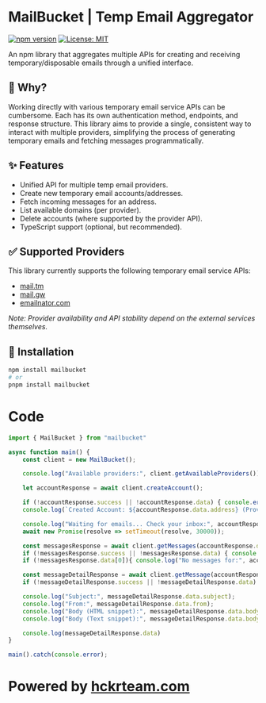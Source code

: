 # MailBucket | Temp Email Aggregator

[![npm version](https://badge.fury.io/js/mailbucket.svg)](https://badge.fury.io/js/mailbucket)
[![License: MIT](https://img.shields.io/badge/License-MIT-yellow.svg)](https://opensource.org/licenses/MIT)

An npm library that aggregates multiple APIs for creating and receiving temporary/disposable emails through a unified interface.

## 🤔 Why?

Working directly with various temporary email service APIs can be cumbersome. Each has its own authentication method, endpoints, and response structure. This library aims to provide a single, consistent way to interact with multiple providers, simplifying the process of generating temporary emails and fetching messages programmatically.

## ✨ Features

*   Unified API for multiple temp email providers.
*   Create new temporary email accounts/addresses.
*   Fetch incoming messages for an address.
*   List available domains (per provider).
*   Delete accounts (where supported by the provider API).
*   TypeScript support (optional, but recommended).

## ✅ Supported Providers

This library currently supports the following temporary email service APIs:

*   [mail.tm](https://mail.tm)
*   [mail.gw](https://mail.gw)
*   [emailnator.com](https://emailnator.com)

*Note: Provider availability and API stability depend on the external services themselves.*

## 💾 Installation

```bash
npm install mailbucket
# or
pnpm install mailbucket
```

# Code
```typescript
import { MailBucket } from "mailbucket"

async function main() {
    const client = new MailBucket();

    console.log("Available providers:", client.getAvailableProviders()); // Or create using a specific provider client.createAccount(<provider>);

    let accountResponse = await client.createAccount();

    if (!accountResponse.success || !accountResponse.data) { console.error("Failed to create account:", accountResponse.message); return; }
    console.log(`Created Account: ${accountResponse.data.address} (Provider: ${accountResponse.data.providerName})`);

    console.log("Waiting for emails... Check your inbox:", accountResponse.data.address);
    await new Promise(resolve => setTimeout(resolve, 30000));

    const messagesResponse = await client.getMessages(accountResponse.data);
    if (!messagesResponse.success || !messagesResponse.data) { console.error("Failed to get messages:", messagesResponse.message); return; }
    if (!messagesResponse.data[0]){ console.log("No messages for:", accountResponse.data.address); return; }

    const messageDetailResponse = await client.getMessage(accountResponse.data, messagesResponse.data[0].id);
    if (!messageDetailResponse.success || !messageDetailResponse.data) { return }

    console.log("Subject:", messageDetailResponse.data.subject);
    console.log("From:", messageDetailResponse.data.from);
    console.log("Body (HTML snippet):", messageDetailResponse.data.bodyHtml?.substring(0, 200) || 'N/A');
    console.log("Body (Text snippet):", messageDetailResponse.data.bodyText?.substring(0, 200) || 'N/A');

    console.log(messageDetailResponse.data)
}

main().catch(console.error);
```

# Powered by [hckrteam.com](https://hckrteam.com)
